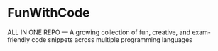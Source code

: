 # FunWithCode
ALL IN ONE REPO — A growing collection of fun, creative, and exam-friendly code snippets across multiple programming languages
